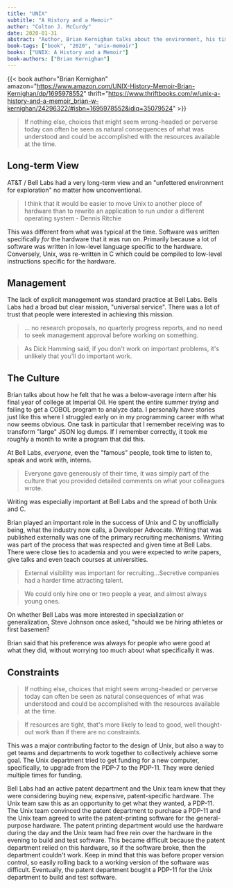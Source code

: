 ```yaml
---
title: "UNIX"
subtitle: "A History and a Memoir"
author: "Colton J. McCurdy"
date: 2020-01-31
abstract: "Author, Brian Kernighan talks about the environment, his time at Bell Labs and the many cool projects surrounding Unix."
book-tags: ["book", "2020", "unix-memoir"]
books: ["UNIX: A History and a Memoir"]
book-authors: ["Brian Kernighan"]
---
```


{{< book author="Brian Kernighan" amazon="https://www.amazon.com/UNIX-History-Memoir-Brian-Kernighan/dp/1695978552" thrift="https://www.thriftbooks.com/w/unix-a-history-and-a-memoir_brian-w-kernighan/24296322/#isbn=1695978552&idiq=35079524" >}}

> If nothing else, choices that might seem wrong-headed or perverse today can often
be seen as natural consequences of what was understood and could be accomplished
with the resources available at the time.

## Long-term View

AT&T / Bell Labs had a very long-term view and an "unfettered environment for exploration"
no matter how unconventional.

> I think that it would be easier to move Unix to another piece of hardware than to
rewrite an application to run under a different operating system - Dennis Ritchie

This was different from what was typical at the time. Software was written specifically
_for_ the hardware that it was run on. Primarily because a lot of software was
written in low-level language specific to the hardware. Conversely, Unix, was
re-written in C which could be compiled to low-level instructions specific for the hardware.

## Management

The lack of explicit management was standard practice at Bell Labs. Bells Labs
had a broad but clear mission, "universal service". There was a lot of trust that
people were interested in achieving this mission.

> ... no research proposals, no quarterly progress reports, and no need to seek
management approval before working on something.

> As Dick Hamming said, if you don't work on important problems, it's unlikely that
you'll do important work.

## The Culture

Brian talks about how he felt that he was a below-average intern after his final
year of college at Imperial Oil. He spent the entire summer _trying_ and failing
to get a COBOL program to analyze data. I personally have stories just like this
where I struggled early on in my programming career with what now seems obvious.
One task in particular that I remember receiving was to transform "large" JSON log
dumps. If I remember correctly, it took me roughly a month to write a program that
did this.

At Bell Labs, _everyone_, even the "famous" people, took time to listen to, speak
and work with, interns.

> Everyone gave generously of their time, it was simply part of the culture that you
provided detailed comments on what your colleagues wrote.

Writing was especially important at Bell Labs and the spread of both Unix and C.

Brian played an important role in the success of Unix and C by unofficially being, what the
industry now calls, a Developer Advocate. Writing that was published externally was
one of the primary recruiting mechanisms. Writing was part of the process that
was respected and given time at Bell Labs. There were close ties to academia and
you were expected to write papers, give talks and even teach courses at universities.

> External visibility was important for recruiting...Secretive companies had a harder
time attracting talent.

> We could only hire one or two people a year, and almost always young ones.

On whether Bell Labs was more interested in specialization or generalization, Steve
Johnson once asked, "should we be hiring athletes or first basemen?

Brian said that his preference was always for people who were good at what they did,
without worrying too much about what specifically it was.

## Constraints

> If nothing else, choices that might seem wrong-headed or perverse today can often
be seen as natural consequences of what was understood and could be accomplished
with the resources available at the time.

> If resources are tight, that's more likely to lead to good, well thought-out work
than if there are no constraints.

This was a major contributing factor to the design of Unix, but also a way to get
teams and departments to work together to collectively achieve some goal. The Unix
department tried to get funding for a new computer, specifically, to upgrade from the PDP-7
to the PDP-11. They were denied multiple times for funding.

Bell Labs had an active patent department and the Unix team knew that they were considering buying
new, expensive, patent-specific hardware. The Unix team saw this as an opportunity
to get what they wanted, a PDP-11. The Unix team convinced the patent department
to purchase a PDP-11 and the Unix team agreed to write the patent-printing software
for the general-purpose hardware. The patent printing department would use the hardware
during the day and the Unix team had free rein over the hardware in the evening
to build and test software. This became difficult because the patent department
relied on this hardware, so if the software broke, then the department couldn't work.
Keep in mind that this was before proper version control, so easily rolling back
to a working version of the software was difficult. Eventually, the patent department
bought a PDP-11 for the Unix department to build and test software.
